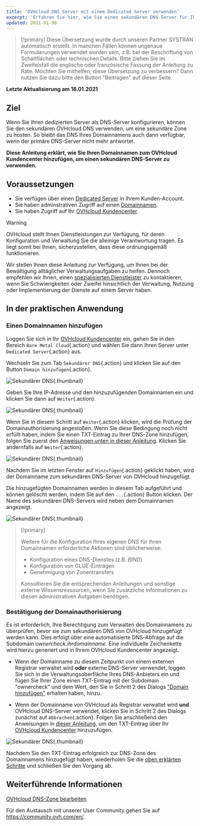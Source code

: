 ```yaml
---
title: 'OVHcloud DNS Server mit einem Dedicated Server verwenden'
excerpt: 'Erfahren Sie hier, wie Sie einen sekundären DNS Server für Ihren Dedicated Server einrichten'
updated: 2021-01-08
---
```


> [!primary]
> Diese Übersetzung wurde durch unseren Partner SYSTRAN automatisch erstellt. In manchen Fällen können ungenaue Formulierungen verwendet worden sein, z.B. bei der Beschriftung von Schaltflächen oder technischen Details. Bitte ziehen Sie im Zweifelsfall die englische oder französische Fassung der Anleitung zu Rate. Möchten Sie mithelfen, diese Übersetzung zu verbessern? Dann nutzen Sie dazu bitte den Button "Beitragen" auf dieser Seite.
>

**Letzte Aktualisierung am 18.01.2021**

## Ziel

Wenn Sie Ihren dedizierten Server als DNS-Server konfigurieren, können Sie den sekundären OVHcloud DNS verwenden, um eine sekundäre Zone zu hosten. So bleibt das DNS Ihres Domainnamens auch dann verfügbar, wenn der primäre DNS-Server nicht mehr antwortet.

**Diese Anleitung erklärt, wie Sie Ihren Domainnamen zum OVHcloud Kundencenter hinzufügen, um einen sekundären DNS-Server zu verwenden.**


## Voraussetzungen

- Sie verfügen über einen [Dedicated Server](https://www.ovhcloud.com/de/bare-metal/) in Ihrem Kunden-Account.
- Sie haben adminstrativen Zugriff auf einen [Domainnamen](https://www.ovhcloud.com/de/domains/).
- Sie haben Zugriff auf Ihr [OVHcloud Kundencenter](https://www.ovh.com/auth/?action=gotomanager&from=https://www.ovh.de/&ovhSubsidiary=de).

> [!warning]
>
> OVHcloud stellt Ihnen Dienstleistungen zur Verfügung, für deren Konfiguration und Verwaltung Sie die alleinige Verantwortung tragen. Es liegt somit bei Ihnen, sicherzustellen, dass diese ordnungsgemäß funktionieren.
> 
> Wir stellen Ihnen diese Anleitung zur Verfügung, um Ihnen bei der Bewältigung alltäglicher Verwaltungsaufgaben zu helfen. Dennoch empfehlen wir Ihnen, einen [spezialisierten Dienstleister](https://partner.ovhcloud.com/de/directory/) zu kontaktieren, wenn Sie Schwierigkeiten oder Zweifel hinsichtlich der Verwaltung, Nutzung oder Implementierung der Dienste auf einem Server haben.
> 


## In der praktischen Anwendung

### Einen Domainnamen hinzufügen <a name="addingdomain"></a>

Loggen Sie sich in Ihr [OVHcloud Kundencenter](https://www.ovh.com/auth/?action=gotomanager&from=https://www.ovh.de/&ovhSubsidiary=de) ein, gehen Sie in den Bereich `Bare Metal Cloud`{.action} und wählen Sie dann Ihren Server unter `Dedicated Server`{.action} aus.

Wechseln Sie zum Tab `Sekundärer DNS`{.action} und klicken Sie auf den Button `Domain hinzufügen`{.action}.

![Sekundärer DNS](images/cp-01.png){.thumbnail}

Geben Sie Ihre IP-Adresse und den hinzuzufügenden Domainnamen ein und klicken Sie dann auf `Weiter`{.action}.

![Sekundärer DNS](images/cp-02.png){.thumbnail}

Wenn Sie in diesem Schritt auf `Weiter`{.action} klicken, wird die Prüfung der Domainauthorisierung angestoßen. Wenn Sie diese Bedingung noch nicht erfüllt haben, indem Sie einen TXT-Eintrag zu Ihrer DNS-Zone hinzufügen, folgen Sie zuerst den [Anweisungen unten in dieser Anleitung](#verifyingdomain). Klicken Sie andernfalls auf `Weiter`{.action}.

![Sekundärer DNS](images/cp-03.png){.thumbnail}

Nachdem Sie im letzten Fenster auf `Hinzufügen`{.action} geklickt haben, wird der Domainname zum sekundären DNS-Server von OVHcloud hinzugefügt.

Die hinzugefügten Domainnamen werden in diesem Tab aufgeführt und können gelöscht werden, indem Sie auf den `...`{.action} Button klicken. Der Name des sekundären DNS-Servers wird neben dem Domainnamen angezeigt.

![Sekundärer DNS](images/cp-05.png){.thumbnail}

> [!primary]
>
> Weitere für die Konfiguration Ihres eigenen DNS für Ihren Domainnamen erforderliche Aktionen sind üblicherweise:
>
> - Konfiguration eines DNS-Dienstes (z.B. *BIND*)
> - Konfiguration von GLUE-Einträgen
> - Genehmigung von Zonentransfers
>
> Konsultieren Sie die entsprechenden Anleitungen und sonstige externe Wissensressourcen, wenn Sie zusätzliche Informationen zu diesen administrativen Aufgaben benötigen.

### Bestätigung der Domainauthorisierung <a name="verifyingdomain"></a>

Es ist erforderlich, Ihre Berechtigung zum Verwalten des Domainnamens zu überprüfen, bevor sie zum sekundären DNS von OVHcloud hinzugefügt werden kann. Dies erfolgt über eine automatisierte DNS-Abfrage auf die Subdomain *ownercheck.ihrdomainname*. Eine individuelle Zeichenkette wird hierzu generiert und in Ihrem OVHcloud Kundencenter angezeigt.

- Wenn der Domainname zu diesem Zeitpunkt von einem externen Registrar verwaltet wird **oder** externe DNS-Server verwendet, loggen Sie sich in die Verwaltungsoberfläche Ihres DNS-Anbieters ein und fügen Sie Ihrer Zone einen TXT-Eintrag mit der Subdomain "ownercheck" und dem Wert, den Sie in Schritt 2 des Dialogs ["Domain hinzufügen"](#addingdomain) erhalten haben, hinzu.

- Wenn der Domainname von OVHcloud als Registrar verwaltet wird **und** OVHcloud DNS-Server verwendet, klicken Sie in Schritt 2 des Dialogs zunächst auf `Abbrechen`{.action}. Folgen Sie anschließend den Anweisungen in [dieser Anleitung](/pages/web/domains/dns_zone_edit), um den TXT-Eintrag über Ihr [OVHcloud Kundencenter](https://www.ovh.com/auth/?action=gotomanager&from=https://www.ovh.de/&ovhSubsidiary=de) hinzuzufügen.

![Sekundärer DNS](images/cp-04.png){.thumbnail}

Nachdem Sie den TXT-Eintrag erfolgreich zur DNS-Zone des Domainnamens hinzugefügt haben, wiederholen Sie die [oben erklärten Schritte](#addingdomain) und schließen Sie den Vorgang ab.

## Weiterführende Informationen

[OVHcloud DNS-Zone bearbeiten](/pages/web/domains/dns_zone_edit)

Für den Austausch mit unserer User Community gehen Sie auf <https://community.ovh.com/en/>.